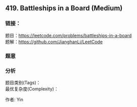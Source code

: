 ## 419. Battleships in a Board (Medium)

### **链接**：
题目：https://leetcode.com/problems/battleships-in-a-board  
题解：https://github.com/JianghanLi/LeetCode

### **题意**



### **分析**  
题目类别(Tags)：  
最优复杂度(Complexity)：  



作者: Yin
